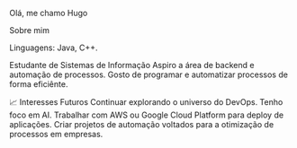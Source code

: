 Olá, me chamo Hugo

Sobre mim

Linguagens: Java, C++.

Estudante de Sistemas de  Informação
Aspiro a área de backend e automação de processos. 
Gosto de programar e automatizar processos de forma eficiênte. 

📈 Interesses Futuros
Continuar explorando o universo do DevOps.
Tenho foco em AI. 
Trabalhar com AWS ou Google Cloud Platform para deploy de aplicações.
Criar projetos de automação voltados para a otimização de processos em empresas.
